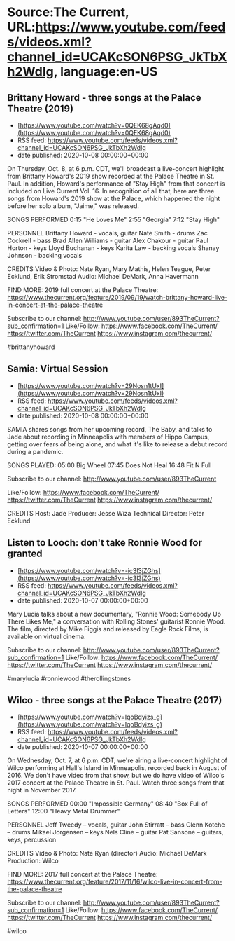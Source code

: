 # Source:The Current, URL:https://www.youtube.com/feeds/videos.xml?channel_id=UCAKcSON6PSG_JkTbXh2WdIg, language:en-US

## Brittany Howard - three songs at the Palace Theatre (2019)
 - [https://www.youtube.com/watch?v=0QEK68gAqd0](https://www.youtube.com/watch?v=0QEK68gAqd0)
 - RSS feed: https://www.youtube.com/feeds/videos.xml?channel_id=UCAKcSON6PSG_JkTbXh2WdIg
 - date published: 2020-10-08 00:00:00+00:00

On Thursday, Oct. 8, at 6 p.m. CDT, we'll broadcast a live-concert highlight from Brittany Howard's 2019 show recorded at the Palace Theatre in St. Paul. In addition, Howard's performance of "Stay High" from that concert is included on Live Current Vol. 16. In recognition of all that, here are three songs from Howard's 2019 show at the Palace, which happened the night before her solo album, "Jaime," was released.

SONGS PERFORMED
0:15 "He Loves Me"
2:55 "Georgia"
7:12 "Stay High"

PERSONNEL
Brittany Howard - vocals, guitar
Nate Smith - drums
Zac Cockrell - bass
Brad Allen Williams - guitar
Alex Chakour - guitar
Paul Horton - keys
Lloyd Buchanan - keys
Karita Law - backing vocals
Shanay Johnson - backing vocals

CREDITS
Video & Photo: Nate Ryan, Mary Mathis, Helen Teague, Peter Ecklund, Erik Stromstad
Audio: Michael DeMark, Anna Havermann

FIND MORE:
2019 full concert at the Palace Theatre: https://www.thecurrent.org/feature/2019/09/19/watch-brittany-howard-live-in-concert-at-the-palace-theatre

Subscribe to our channel:
http://www.youtube.com/user/893TheCurrent?sub_confirmation=1
Like/Follow:
https://www.facebook.com/TheCurrent/
https://twitter.com/TheCurrent
https://www.instagram.com/thecurrent/

#brittanyhoward

## Samia: Virtual Session
 - [https://www.youtube.com/watch?v=29Nosn1tUxI](https://www.youtube.com/watch?v=29Nosn1tUxI)
 - RSS feed: https://www.youtube.com/feeds/videos.xml?channel_id=UCAKcSON6PSG_JkTbXh2WdIg
 - date published: 2020-10-08 00:00:00+00:00

SAMIA shares songs from her upcoming record, The Baby, and talks to Jade about recording in Minneapolis with members of Hippo Campus, getting over fears of being alone, and what it's like to release a debut record during a pandemic.

SONGS PLAYED:
05:00 Big Wheel
07:45 Does Not Heal
16:48 Fit N Full

Subscribe to our channel:
http://www.youtube.com/user/893TheCurrent

Like/Follow:
https://www.facebook.com/TheCurrent/
https://twitter.com/TheCurrent
https://www.instagram.com/thecurrent/

CREDITS
Host: Jade
Producer: Jesse Wiza
Technical Director: Peter Ecklund

## Listen to Looch: don't take Ronnie Wood for granted
 - [https://www.youtube.com/watch?v=-ic3l3jZGhs](https://www.youtube.com/watch?v=-ic3l3jZGhs)
 - RSS feed: https://www.youtube.com/feeds/videos.xml?channel_id=UCAKcSON6PSG_JkTbXh2WdIg
 - date published: 2020-10-07 00:00:00+00:00

Mary Lucia talks about a new documentary, "Ronnie Wood: Somebody Up There Likes Me," a conversation with Rolling Stones' guitarist Ronnie Wood. The film, directed by Mike Figgis and released by Eagle Rock Films, is available on virtual cinema.

Subscribe to our channel:
http://www.youtube.com/user/893TheCurrent?sub_confirmation=1
Like/Follow:
https://www.facebook.com/TheCurrent/
https://twitter.com/TheCurrent
https://www.instagram.com/thecurrent/

#marylucia #ronniewood #therollingstones

## Wilco - three songs at the Palace Theatre (2017)
 - [https://www.youtube.com/watch?v=IqoBdyizs_g](https://www.youtube.com/watch?v=IqoBdyizs_g)
 - RSS feed: https://www.youtube.com/feeds/videos.xml?channel_id=UCAKcSON6PSG_JkTbXh2WdIg
 - date published: 2020-10-07 00:00:00+00:00

On Wednesday, Oct. 7, at 6 p.m. CDT, we're airing a live-concert highlight of Wilco performing at Hall's Island in Minneapolis, recorded back in August of 2016. We don't have video from that show, but we do have video of Wilco's 2017 concert at the Palace Theatre in St. Paul. Watch three songs from that night in November 2017. 

SONGS PERFORMED
00:00 "Impossible Germany"
08:40 "Box Full of Letters"
12:00 "Heavy Metal Drummer"

PERSONNEL
Jeff Tweedy – vocals, guitar
John Stirratt – bass 
Glenn Kotche – drums
Mikael Jorgensen – keys
Nels Cline – guitar
Pat Sansone – guitars, keys, percussion

CREDITS
Video & Photo: Nate Ryan (director)
Audio: Michael DeMark
Production: Wilco

FIND MORE:
2017 full concert at the Palace Theatre: https://www.thecurrent.org/feature/2017/11/16/wilco-live-in-concert-from-the-palace-theatre

Subscribe to our channel:
http://www.youtube.com/user/893TheCurrent?sub_confirmation=1
Like/Follow:
https://www.facebook.com/TheCurrent/
https://twitter.com/TheCurrent
https://www.instagram.com/thecurrent/

#wilco

